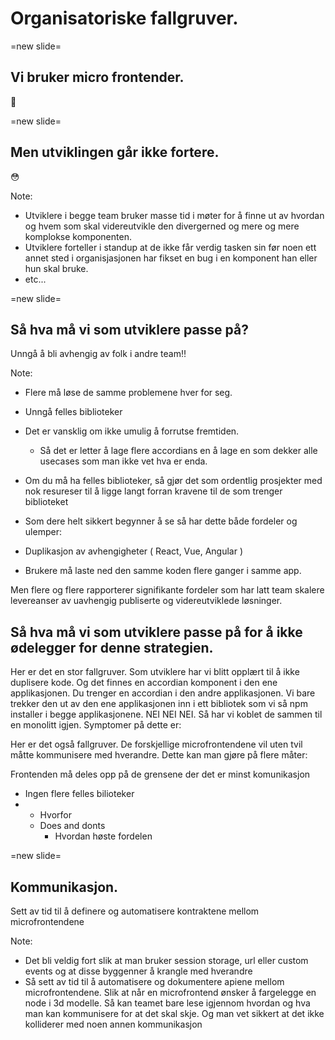 <h1 class="r-fit-text">Organisatoriske fallgruver<span class="dot">.</span></h1>

=new slide=

## Vi bruker micro frontender<span class="dot">.</span>

🥂 <!-- .element: style="font-size:10rem" -->

=new slide=

## Men utviklingen går ikke fortere<span class="dot">.</span>

😳 <!-- .element: style="font-size:10rem" -->

Note:

- Utviklere i begge team bruker masse tid i møter for å finne ut av hvordan og hvem som skal videreutvikle den divergerned og mere og mere komplokse komponenten.
- Utviklere forteller i standup at de ikke får verdig tasken sin før noen ett annet sted i organisjasjonen har fikset en bug i en komponent han eller hun skal bruke.
- etc...

=new slide=

## Så hva må vi som utviklere passe på?

<div class="underline"></div>

Unngå å bli avhengig av folk i andre team‼️

Note:

- Flere må løse de samme problemene hver for seg.
- Unngå felles biblioteker
- Det er vansklig om ikke umulig å forrutse fremtiden.
  - Så det er letter å lage flere accordians en å lage en som dekker alle usecases som man ikke vet hva er enda.
- Om du må ha felles biblioteker, så gjør det som ordentlig prosjekter med nok resureser til å ligge langt forran kravene til de som trenger biblioteket
- Som dere helt sikkert begynner å se så har dette både fordeler og ulemper:

- Duplikasjon av avhengigheter ( React, Vue, Angular )
- Brukere må laste ned den samme koden flere ganger i samme app.

Men flere og flere rapporterer signifikante fordeler som har latt team skalere levereanser av uavhengig publiserte og videreutviklede løsninger.

## Så hva må vi som utviklere passe på for å ikke ødelegger for denne strategien.

Her er det en stor fallgruver. Som utviklere har vi blitt opplært til å ikke duplisere kode. Og det finnes en accordian komponent i den ene applikasjonen. Du trenger en accordian i den andre applikasjonen. Vi bare trekker den ut av den ene applikasjonen inn i ett bibliotek som vi så npm installer i begge applikasjonene. NEI NEI NEI. Så har vi koblet de sammen til en monolitt igjen. Symptomer på dette er:

Her er det også fallgruver. De forskjellige microfrontendene vil uten tvil måtte kommunisere med hverandre. Dette kan man gjøre på flere måter:

Frontenden må deles opp på de grensene der det er minst komunikasjon

- Ingen flere felles bilioteker
- - Hvorfor
  - Does and donts
    - Hvordan høste fordelen

=new slide=

## Kommunikasjon<span class="dot">.</span>

<div class="underline"></div>

Sett av tid til å definere og automatisere kontraktene mellom microfrontendene

Note:

- Det bli veldig fort slik at man bruker session storage, url eller custom events og at disse byggenner å krangle med hverandre
- Så sett av tid til å automatisere og dokumentere apiene mellom microfrontendene. Slik at når en microfrontend ønsker å fargelegge en node i 3d modelle. Så kan teamet bare lese igjennom hvordan og hva man kan kommunisere for at det skal skje. Og man vet sikkert at det ikke kolliderer med noen annen kommunikasjon

